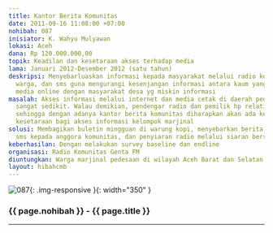 ```yaml
---
title: Kantor Berita Komunitas
date: 2011-09-16 11:08:00 +07:00
nohibah: 087
inisiator: K. Wahyu Mulyawan
lokasi: Aceh
dana: Rp 120.000.000,00
topik: Keadilan dan kesetaraan akses terhadap media
lama: Januari 2012-Desember 2012 (satu tahun)
deskripsi: Menyebarluaskan informasi kepada masyarakat melalui radio komunitas, buletin
  warga, dan sms guna mengurangi kesenjangan informasi antara kaum yang sudah kenal
  media online dengan masyarakat desa yg miskin informasi
masalah: Akses informasi melalui internet dan media cetak di daerah pedesaan masih
  sangat sedikit. Walau demikian, pendengar radio dan pemilik hp relatif lebih banyak
  sehingga dengan adanya kantor berita komunitas diharapkan akan ada keadilan dan
  kesetaraan bagi akses informasi kelompok marjinal
solusi: Membagikan buletin mingguan di warung kopi, menyebarkan berita pendek melalui
  sms kepada anggora komunitas, dan penyiaran radio melalui siaran bersama/berjaringan
keberhasilan: Dengan melakukan survey baseline dan endline
organisasi: Radio Komunitas Genta FM
diuntungkan: Warga marjinal pedesaan di wilayah Aceh Barat dan Selatan
layout: hibahcmb
---
```


![087](/static/img/hibahcmb/087.png){: .img-responsive }{: width="350" }

### {{ page.nohibah }} - {{ page.title }}

---
